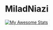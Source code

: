 # MiladNiazi

[![My Awesome Stats](https://awesome-github-stats.azurewebsites.net/user-stats/RealMiladNiazi?cardType=github&theme=github-dark&showIcons=false)](https://git.io/awesome-stats-card)

